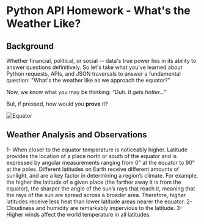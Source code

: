 # Python API Homework - What's the Weather Like?

## Background

Whether financial, political, or social -- data's true power lies in its ability to answer questions definitively. So let's take what you've learned about Python requests, APIs, and JSON traversals to answer a fundamental question: "What's the weather like as we approach the equator?"

Now, we know what you may be thinking: _"Duh. It gets hotter..."_

But, if pressed, how would you **prove** it?

![Equator](Images/equatorsign.png)


## Weather Analysis and Observations

1- When closer to the equator temperature is noticeably higher. Latitude provides the location of a place north or south of the equator and is expressed by angular measurements ranging from 0° at the equator to 90° at the poles. Different latitudes on Earth receive different amounts of sunlight, and are a key factor in determining a region’s climate. For example, the higher the latitude of a given place (the farther away it is from the equator), the sharper the angle of the sun’s rays that reach it, meaning that the rays of the sun are spread across a broader area. Therefore, higher latitudes receive less heat than lower latitude areas nearer the equator.
2-	Cloudiness and humidity are remarkably impervious to the latitude. 
3-	Higher winds affect the world temperature in all latitudes.
